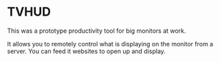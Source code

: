 # TVHUD
This was a prototype productivity tool for big monitors at work.


It allows you to remotely control what is displaying on the monitor from a server. You can feed it websites to open up and display.
